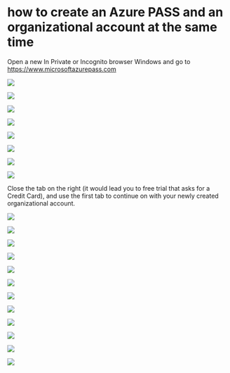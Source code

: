 # how to create an Azure PASS and an organizational account at the same time

Open a new In Private or Incognito browser Windows and go to <https://www.microsoftazurepass.com>

![](azurepassorg/1.png)

![](azurepassorg/2.png)

![](azurepassorg/3.png)

![](azurepassorg/4.png)

![](azurepassorg/5.png)

![](azurepassorg/6.png)

![](azurepassorg/7.png)

![](azurepassorg/8.png)

Close the tab on the right (it would lead you to free trial that asks for a Credit Card), 
and use the first tab to continue on with your newly created organizational account.

![](azurepassorg/9.png)

![](azurepassorg/10.png)

![](azurepassorg/11.png)

![](azurepassorg/12.png)

![](azurepassorg/13.png)

![](azurepassorg/14.png)

![](azurepassorg/15.png)

![](azurepassorg/16.png)

![](azurepassorg/17.png)

![](azurepassorg/18.png)

![](azurepassorg/19.png)

![](azurepassorg/20.png)


